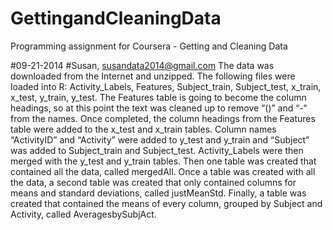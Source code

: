 GettingandCleaningData
======================

Programming assignment for Coursera - Getting and Cleaning Data


#09-21-2014
#Susan, susandata2014@gmail.com
The data was downloaded from the Internet and unzipped. The following files were loaded into R: Activity_Labels, Features, Subject_train, Subject_test, x_train, x_test, y_train, y_test. The Features table is going to become the column headings, so at this point the text was cleaned up to remove “()” and “-“ from the names. Once completed, the column headings from the Features table were added to the x_test and x_train tables. Column names “ActivityID” and “Activity” were added to y_test and y_train and “Subject” was added to Subject_train and Subject_test. Activity_Labels were then merged with the y_test and y_train tables. Then one table was created that contained all the data, called mergedAll.
Once a table was created with all the data, a second table was created that only contained columns for means and standard deviations, called justMeanStd. 
Finally, a table was created that contained the means of every column, grouped by Subject and Activity, called AveragesbySubjAct. 
